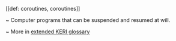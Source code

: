 [[def: coroutines, coroutines]]

~ Computer programs that can be suspended and resumed at will.

~ More in <a href="https://weboftrust.github.io/WOT-terms/docs/glossary/coroutines">extended KERI glossary</a>
